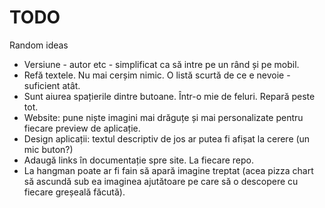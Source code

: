 # TODO
Random ideas

* Versiune - autor etc - simplificat ca să intre pe un rând și pe mobil.
* Refă textele. Nu mai cerșim nimic. O listă scurtă de ce e nevoie - suficient atât.
* Sunt aiurea spațierile dintre butoane. Într-o mie de feluri. Repară peste tot.
* Website: pune niște imagini mai drăguțe și mai personalizate pentru fiecare preview de aplicație.
* Design aplicații: textul descriptiv de jos ar putea fi afișat la cerere (un mic buton?)
* Adaugă links în documentație spre site. La fiecare repo.
* La hangman poate ar fi fain să apară imagine treptat (acea pizza chart să ascundă sub ea imaginea ajutătoare pe care să o descopere cu fiecare greșeală făcută).
